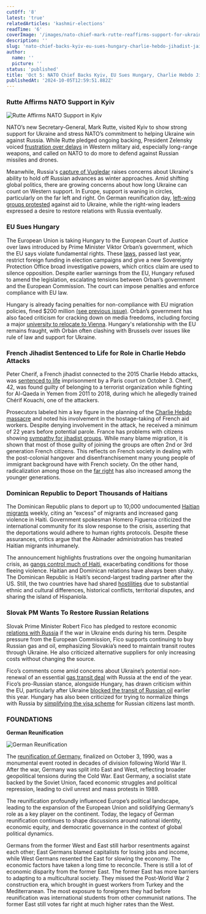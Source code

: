 ```yaml
---
cutOff: '8'
latest: 'true'
relatedArticles: 'kashmir-elections'
readTime: '6'
coverImage: '/images/nato-chief-mark-rutte-reaffirms-support-for-ukraine-in-kyiv-trip-Y3Nz.webp'
description: ''
slug: 'nato-chief-backs-kyiv-eu-sues-hungary-charlie-hebdo-jihadist-jailed'
author:
  name: ''
  picture: ''
status: 'published'
title: 'Oct 5: NATO Chief Backs Kyiv, EU Sues Hungary, Charlie Hebdo Jihadist Jailed'
publishedAt: '2024-10-05T12:59:51.882Z'
---
```


### Rutte Affirms NATO Support in Kyiv

![Rutte Affirms NATO Support in Kyiv](/images/nato-chief-mark-rutte-reaffirms-support-for-ukraine-in-kyiv-trip-Q4ND.webp)

NATO’s new Secretary-General, Mark Rutte, visited Kyiv to show strong support for Ukraine and stress NATO’s commitment to helping Ukraine win against Russia. While Rutte pledged ongoing backing, President Zelensky voiced [frustration over delays](https://kyivindependent.com/zelensky-western-allies-take-key-decisions-on-military-support-for-ukraine-too-long/) in Western military aid, especially long-range weapons, and called on NATO to do more to defend against Russian missiles and drones.

Meanwhile, Russia's [capture of Vugledar](https://edition.cnn.com/2024/10/02/europe/vuhledar-russia-ukraine-war-capture-intl/index.html) raises concerns about Ukraine's ability to hold off Russian advances as winter approaches. Amid shifting global politics, there are growing concerns about how long Ukraine can count on Western support. In Europe, support is waning in circles, particularly on the far left and right. On German reunification day, [left-wing groups protested](https://www.dw.com/en/german-far-left-groups-lead-berlin-peace-demonstration/a-70396065) against aid to Ukraine, while the right-wing leaders expressed a desire to restore relations with Russia eventually.

### EU Sues Hungary

The European Union is taking Hungary to the European Court of Justice over laws introduced by Prime Minister Viktor Orban’s government, which the EU says violate fundamental rights. These [laws](https://apnews.com/article/hungary-sovereignty-law-media-orban-government-critics-205b5cfffa0c750b3eb8092ea428d5c6), passed last year, restrict foreign funding in election campaigns and give a new Sovereignty Protection Office broad investigative powers, which critics claim are used to silence opposition. Despite earlier warnings from the EU, Hungary refused to amend the legislation, escalating tensions between Orban’s government and the European Commission. The court can impose penalties and enforce compliance with EU law.

Hungary is already facing penalties for non-compliance with EU migration policies, fined $200 million [(see previous issue)](https://www.geopolitics.world/archives/kashmir-elections). Orbán’s government has also faced criticism for cracking down on media freedoms, including forcing a major [university to relocate to Vienna](https://www.bbc.com/news/world-europe-54433398). Hungary's relationship with the EU remains fraught, with Orbán often clashing with Brussels over issues like rule of law and support for Ukraine.

### French Jihadist Sentenced to Life for Role in Charlie Hebdo Attacks

Peter Cherif, a French jihadist connected to the 2015 Charlie Hebdo attacks, was [sentenced to life](https://www.france24.com/en/europe/20241003-french-jihadist-linked-to-charlie-hebdo-attackers-sentenced-to-life-in-prison) imprisonment by a Paris court on October 3. Cherif, 42, was found guilty of belonging to a terrorist organization while fighting for Al-Qaeda in Yemen from 2011 to 2018, during which he allegedly trained Chérif Kouachi, one of the attackers.

Prosecutors labeled him a key figure in the planning of the [Charlie Hebdo massacre](https://www.bbc.com/news/world-europe-30708237) and noted his involvement in the hostage-taking of French aid workers. Despite denying involvement in the attack, he received a minimum of 22 years before potential parole. France has problems with citizens showing [sympathy for jihadist groups](https://www.politico.eu/article/isis-propaganda-france-intelligence-radicalisation-teenagers/). While many blame migration, it is shown that most of those guilty of joining the groups are often 2nd or 3rd generation French citizens. This reflects on French society in dealing with the post-colonial hangover and disenfranchisement many young people of immigrant background have with French society. On the other hand, radicalization among those on the [far right](https://www.politico.eu/article/far-right-europe-young-voters-election-2024-foreigners-out-generation-france-germany/) has also increased among the younger generations.

### Dominican Republic to Deport Thousands of Haitians

The Dominican Republic plans to deport up to 10,000 undocumented [Haitian migrants](https://www.bbc.com/news/articles/c20jepjrx74o) weekly, citing an “excess” of migrants and increased gang violence in Haiti. Government spokesman Homero Figueroa criticized the international community for its slow response to the crisis, asserting that the deportations would adhere to human rights protocols. Despite these assurances, critics argue that the Abinader administration has treated Haitian migrants inhumanely.

The announcement highlights frustrations over the ongoing humanitarian crisis, as [gangs control much of Haiti](https://www.aljazeera.com/news/2024/3/13/who-are-haitis-gangs-and-what-do-they-want-all-you-need-to-know), exacerbating conditions for those fleeing violence. Haitian and Dominican relations have always been shaky. The Dominican Republic is Haiti’s second-largest trading partner after the US. Still, the two countries have had shared [hostilities](https://theconversation.com/haitians-looking-to-escape-violence-and-chaos-face-hostility-in-neighboring-dominican-republic-228261) due to substantial ethnic and cultural differences, historical conflicts, territorial disputes, and sharing the island of Hispaniola.

### Slovak PM Wants To Restore Russian Relations

Slovak Prime Minister Robert Fico has pledged to restore economic [relations with Russia](https://tvpworld.com/82656779/slovakian-pm-vows-to-restore-relations-with-russia-once-ukraine-war-ends) if the war in Ukraine ends during his term. Despite pressure from the European Commission, Fico supports continuing to buy Russian gas and oil, emphasizing Slovakia’s need to maintain transit routes through Ukraine. He also criticized alternative suppliers for only increasing costs without changing the source.

Fico’s comments come amid concerns about Ukraine’s potential non-renewal of an essential [gas transit deal](https://carnegieendowment.org/russia-eurasia/politika/2024/02/the-final-countdown-will-russia-and-ukraine-renew-gas-transit-deal?lang=en) with Russia at the end of the year. Fico’s pro-Russian stance, alongside Hungary, has drawn criticism within the EU, particularly after Ukraine [blocked the transit of Russian oil](https://english.nv.ua/nation/naftogaz-comments-on-transit-of-russian-oil-through-ukraine-50455941.html) earlier this year. Hungary has also been criticized for trying to normalize things with Russia by [simplifying the visa scheme](https://www.euronews.com/my-europe/2024/09/04/eu-and-hungarian-officials-trade-barbs-over-visa-scheme-for-russian-citizens) for Russian citizens last month.

### FOUNDATIONS

**German Reunification**

![German Reunification](/images/_what-has-germany-achieved-since-unification-kyND.webp)

The [reunification of Germany](https://www.usip.org/publications/2021/02/german-reunification-it-was-nothing-short-miracle), finalized on October 3, 1990, was a monumental event rooted in decades of division following World War II. After the war, Germany was split into East and West, reflecting broader geopolitical tensions during the Cold War. East Germany, a socialist state backed by the Soviet Union, faced economic struggles and political repression, leading to civil unrest and mass protests in 1989.

The reunification profoundly influenced Europe’s political landscape, leading to the expansion of the European Union and solidifying Germany’s role as a key player on the continent. Today, the legacy of German reunification continues to shape discussions around national identity, economic equity, and democratic governance in the context of global political dynamics.

Germans from the former West and East still harbor resentments against each other; East Germans blamed capitalists for losing jobs and income, while West Germans resented the East for slowing the economy. The economic factors have taken a long time to reconcile. There is still a lot of economic disparity from the former East. The former East has more barriers to adapting to a multicultural society. They missed the Post-World War 2 construction era, which brought in guest workers from Turkey and the Mediterranean. The most exposure to foreigners they had before reunification was international students from other communist nations. The former East still votes far right at much higher rates than the West.